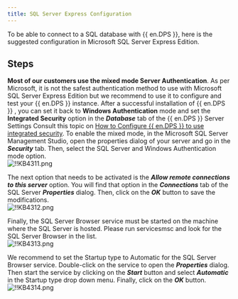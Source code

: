 ```yaml
---
title: SQL Server Express Configuration
---
```

To be able to connect to a SQL database with {{ en.DPS }}, here is the suggested configuration in Microsoft SQL Server Express Edition.

## Steps

**Most of our customers use the mixed mode Server Authentication**. As per Microsoft, it is not the safest authentication method to use with Microsoft SQL Server Express Edition but we recommend to use it to configure and test your {{ en.DPS }} instance. After a successful installation of {{ en.DPS }} , you can set it back to **Windows Authentication** mode and set the **Integrated Security** option in the ***Database*** tab of the {{ en.DPS }} Server Settings Consult this topic on [How to Configure {{ en.DPS }} to use integrated security](/kb/devolutions-server/how-to-articles/configure-server-use-integrated-security/). To enable the mixed mode, in the Microsoft SQL Server Management Studio, open the properties dialog of your server and go in the ***Security*** tab. Then, select the SQL Server and Windows Authentication mode option.  
![!!KB4311.png](/img/en/kb/KB4311.png)  

The next option that needs to be activated is the ***Allow remote connections to this server*** option. You will find that option in the ***Connections*** tab of the SQL Server ***Properties*** dialog. Then, click on the ***OK*** button to save the modifications.  
![!!KB4312.png](/img/en/kb/KB4312.png)  

Finally, the SQL Server Browser service must be started on the machine where the SQL Server is hosted. Please run servicesmsc and look for the SQL Server Browser in the list.  
![!!KB4313.png](/img/en/kb/KB4313.png)  

We recommend to set the Startup type to Automatic for the SQL Server Browser service. Double-click on the service to open the ***Properties*** dialog. Then start the service by clicking on the ***Start*** button and select ***Automatic*** in the Startup type drop down menu. Finally, click on the ***OK*** button.  
![!!KB4314.png](/img/en/kb/KB4314.png)

